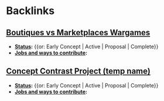 
# Backlinks
## [Boutiques vs Marketplaces Wargames](<Boutiques vs Marketplaces Wargames.md>)
- **[Status](<Status.md>):** {{or: Early Concept | Active | Proposal | Complete}}
- **[Jobs and ways to contribute](<Jobs and ways to contribute.md>):**

## [Concept Contrast Project (temp name)](<Concept Contrast Project (temp name).md>)
- **[Status](<Status.md>):** {{or: Early Concept | Active | Proposal | Complete}}
- **[Jobs and ways to contribute](<Jobs and ways to contribute.md>):**

